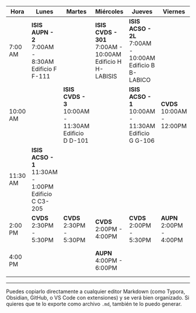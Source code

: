
| Hora       | Lunes                                                                  | Martes                                                | Miércoles                                                                       | Jueves                                                                       | Viernes                                        | Sábado                                             | Domingo                     |
|------------|------------------------------------------------------------------------------|--------------------------------------------------------------|----------------------------------------------------------------------------------------|-------------------------------------------------------------------------------------|-----------------------------------------------------------|----------------------------------------------------------------|-------------------------------|
| 7:00 AM    | **ISIS AUPN - 2**<br>7:00AM - 8:30AM<br>Edificio F F-111                     |                                                              | **ISIS CVDS - 301**<br>7:00AM - 10:00AM<br>Edificio H H-LABISIS                         | **ISIS ACSO - 2L**<br>7:00AM - 10:00AM<br>Edificio B B-LABICO                       |                                                           |                                                                |                               |
| 10:00 AM   |                                                                              | **ISIS CVDS - 3**<br>10:00AM - 11:30AM<br>Edificio D D-101   |                                                                                        | **ISIS ACSO - 1**<br>10:00AM - 11:30AM<br>Edificio G G-106                           | **CVDS**<br>10:00AM - 12:00PM                             | **ISIS AUPN - 201**<br>10:00AM - 1:00PM<br>Edificio B B-LAPLA |                               |
| 11:30 AM   | **ISIS ACSO - 1**<br>11:30AM - 1:00PM<br>Edificio C C3-205                   |                                                              |                                                                                        |                                                                                     |                                                           |                                                                |                               |
| 2:00 PM    | **CVDS**<br>2:30PM - 5:30PM                                                  | **CVDS**<br>2:30PM - 5:30PM                                   | **CVDS**<br>2:00PM - 4:00PM                                                             | **CVDS**<br>2:00PM - 5:30PM                                                           | **AUPN**<br>2:00PM - 4:00PM                              |                                                                |                               |
| 4:00 PM    |                                                                              |                                                              | **AUPN**<br>4:00PM - 6:00PM                                                             |                                                                                     |                                                           |                                                                | **AUPN**<br>3:00PM - 5:00PM   |

---

Puedes copiarlo directamente a cualquier editor Markdown (como Typora, Obsidian, GitHub, o VS Code con extensiones) y se verá bien organizado. Si quieres que te lo exporte como archivo `.md`, también te lo puedo generar.
